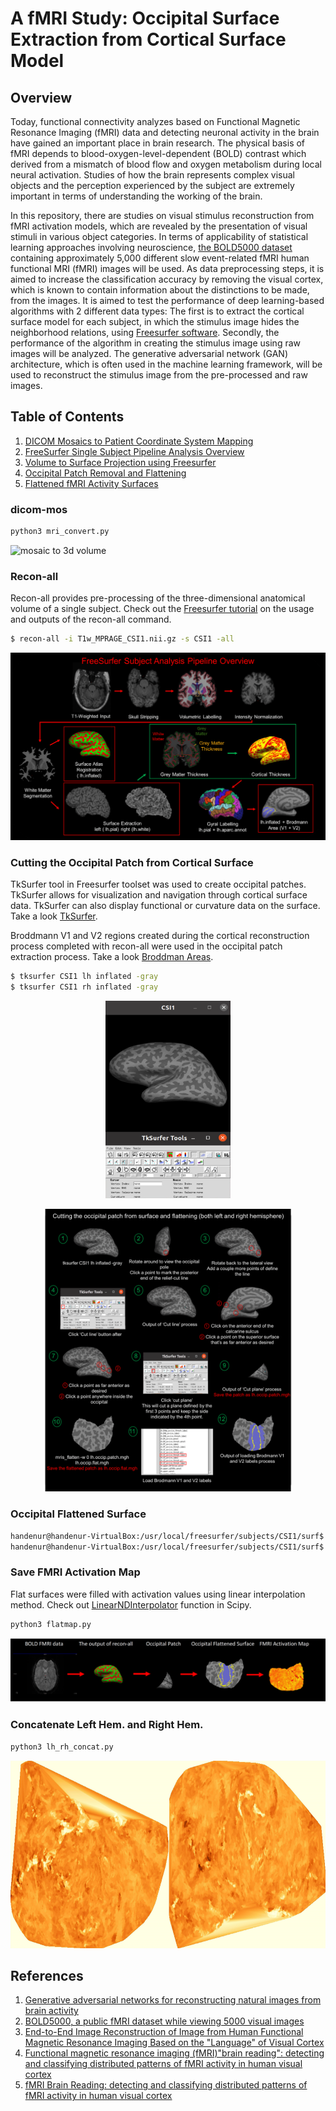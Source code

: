 # A fMRI Study: Occipital Surface Extraction from Cortical Surface Model

## Overview
Today, functional connectivity analyzes based on Functional Magnetic Resonance Imaging (fMRI) data and detecting neuronal activity in the brain have gained an important place in brain research. The physical basis of fMRI depends to blood-oxygen-level-dependent (BOLD) contrast which derived from a mismatch of blood flow and oxygen metabolism during local neural activation. Studies of how the brain represents complex visual objects and the perception experienced by the subject are extremely important in terms of understanding the working of the brain.

In this repository, there are studies on visual stimulus reconstruction from fMRI activation models, which are revealed by the presentation of visual stimuli in various object categories. In terms of applicability of statistical learning approaches involving neuroscience, [the BOLD5000 dataset](https://bold5000-dataset.github.io/website/) containing approximately 5,000 different slow event-related fMRI human functional MRI (fMRI) images will be used. As data preprocessing steps, it is aimed to increase the classification accuracy by removing the visual cortex, which is known to contain information about the distinctions to be made, from the images. It is aimed to test the performance of deep learning-based algorithms with 2 different data types: The first is to extract the cortical surface model for each subject, in which the stimulus image hides the neighborhood relations, using [Freesurfer software](https://surfer.nmr.mgh.harvard.edu/). Secondly, the performance of the algorithm in creating the stimulus image using raw images will be analyzed. The generative adversarial network (GAN) architecture, which is often used in the machine learning framework, will be used to reconstruct the stimulus image from the pre-processed and raw images. 

## Table of Contents
1. [DICOM Mosaics to Patient Coordinate System Mapping](#dicom-mos)
2. [FreeSurfer Single Subject Pipeline Analysis Overview](#recon-all)
3. [Volume to Surface Projection using Freesurfer](#projection)
4. [Occipital Patch Removal and Flattening](patch)
5. [Flattened fMRI Activity Surfaces](#flat-surf)

### dicom-mos

```bash
python3 mri_convert.py
```
<img alt="mosaic to 3d volume" src="images/3d-volume.gif" width=200> 

### Recon-all

Recon-all provides pre-processing of the three-dimensional anatomical volume of a single subject. Check out the [Freesurfer tutorial](https://andysbrainbook.readthedocs.io/en/latest/FreeSurfer/FS_ShortCourse/FS_03_ReconAll.html) on the usage and outputs of the recon-all command.

```bash
$ recon-all -i T1w_MPRAGE_CSI1.nii.gz -s CSI1 -all
```
<p align="center">
  <img src="images/pipeline.png" width="550" height="300">
</p>

### Cutting the Occipital Patch from Cortical Surface
TkSurfer tool in Freesurfer toolset was used to create occipital patches. TkSurfer allows for visualization and navigation through cortical surface data. TkSurfer can also display functional or curvature data on the surface. Take a look [TkSurfer](https://surfer.nmr.mgh.harvard.edu/fswiki/tksurfer).

Broddmann V1 and V2 regions created during the cortical reconstruction process completed with recon-all were used in the occipital patch extraction process. Take a look [Broddman Areas](https://surfer.nmr.mgh.harvard.edu/fswiki/BrodmannAreaMaps).

```bash
$ tksurfer CSI1 lh inflated -gray
$ tksurfer CSI1 rh inflated -gray
```

<p align="center">
  <img src="images/tksurfer.png" alt="Figure 1" width="200" />
</p>

<p align="center">
  <img src="images/cut-occip-patch.png" alt="Figure 2" width="400" />
</p>

### Occipital Flattened Surface

```bash
handenur@handenur-VirtualBox:/usr/local/freesurfer/subjects/CSI1/surf$ mris_flatten -w 0 lh.occip.patch.mgh lh.occip.flat.mgh
handenur@handenur-VirtualBox:/usr/local/freesurfer/subjects/CSI1/surf$ mris_flatten -w 0 rh.occip.patch.mgh rh.occip.flat.mgh
```
### Save FMRI Activation Map 
Flat surfaces were filled with activation values using linear interpolation method. Check out [LinearNDInterpolator](https://docs.scipy.org/doc/scipy/reference/generated/scipy.interpolate.LinearNDInterpolator.html) function in Scipy.
```bash
python3 flatmap.py
```
![](images/preprocessing-steps.png)

### Concatenate Left Hem. and Right Hem.

```bash
python3 lh_rh_concat.py
```

<p align="center">
  <img src="images/lh_rh_concat.jpg" width="600" height="300">
</p>

## References
1. [Generative adversarial networks for reconstructing natural images from brain activity](https://www.sciencedirect.com/science/article/abs/pii/S105381191830658X)
2. [BOLD5000, a public fMRI dataset while viewing 5000 visual images](https://www.nature.com/articles/s41597-019-0052-3)
3. [End-to-End Image Reconstruction of Image from Human Functional Magnetic Resonance Imaging Based on the "Language" of Visual Cortex](https://dl.acm.org/doi/abs/10.1145/3404555.3404593)
4. [Functional magnetic resonance imaging (fMRI)"brain reading": detecting and classifying distributed patterns of fMRI activity in human visual cortex](https://www.sciencedirect.com/science/article/abs/pii/S1053811903000491?dgcid=api_sd_search-api-endpoint)
5. [fMRI Brain Reading: detecting and classifying distributed patterns of fMRI activity in human visual cortex](https://d1wqtxts1xzle7.cloudfront.net/2554105/1dcgsz4gzkx575a-with-cover-page-v2.pdf?Expires=1661704315&Signature=XowmBMW1DrfDZXALg5N1Kv4-aGzVwVV5rWFmI4UdnefniI~~f~Bcgtsx9Nj6awUbDAJFZKnOTEjWKs1RutB4suKGmk6Aevdy-si6A5CEIuMX6pI5sDkXqbWxLBkkY8bgKRXSBkBUjc0EB3DJ9mwj-R6M-da7anqbAJYhgDOffskvsNMxy5l8g1aVsYG1zUoqIbZjrSF4hsVhF-GWQQ3cGb97QNzD2uw-7iYXcdYIXDsCty~gOTdahFrBDVbI95f1KakNYsy-6h4W3ilWwBMyB5bPWHN6v7jfNG5xCauq2RtAonFCZFgsCPZlfeBp24fbujCxe6XXMcB94JOYzCbSGw__&Key-Pair-Id=APKAJLOHF5GGSLRBV4ZA)
